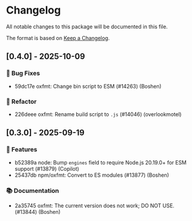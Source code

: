 # Changelog

All notable changes to this package will be documented in this file.

The format is based on [Keep a Changelog](https://keepachangelog.com/en/1.0.0).

## [0.4.0] - 2025-10-09

### 🐛 Bug Fixes

- 59dc17e oxfmt: Change bin script to ESM (#14263) (Boshen)

### 🚜 Refactor

- 226deee oxfmt: Rename build script to `.js` (#14046) (overlookmotel)


## [0.3.0] - 2025-09-19

### 🚀 Features

- b52389a node: Bump `engines` field to require Node.js 20.19.0+ for ESM support (#13879) (Copilot)
- 25437db npm/oxfmt: Convert to ES modules (#13877) (Boshen)

### 📚 Documentation

- 2a35745 oxfmt: The current version does not work; DO NOT USE. (#13844) (Boshen)



